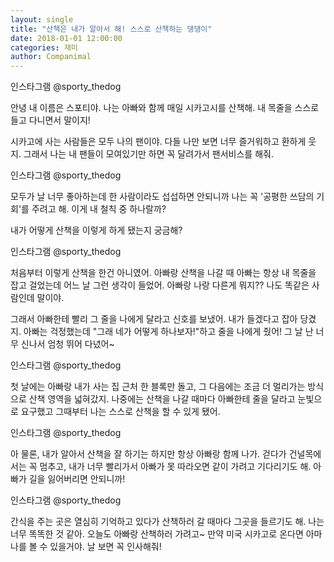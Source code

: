 ```yaml
---
layout: single
title: "산책은 내가 알아서 해! 스스로 산책하는 댕댕이"
date: 2018-01-01 12:00:00
categories: 재미
author: Companimal
---
```


인스타그램 @sporty_thedog

안녕 내 이름은 스포티야. 나는 아빠와 함께 매일 시카고시를 산책해. 내 목줄을 스스로 들고 다니면서 말이지!

시카고에 사는 사람들은 모두 나의 팬이야. 다들 나만 보면 너무 즐거워하고 환하게 웃지. 그래서 나는 내 팬들이 모여있기만 하면 꼭 달려가서 팬서비스를 해줘.

인스타그램 @sporty_thedog

모두가 날 너무 좋아하는데 한 사람이라도 섭섭하면 안되니까 나는 꼭 '공평한 쓰담의 기회'를 주려고 해. 이게 내 철칙 중 하나랄까?

내가 어떻게 산책을 이렇게 하게 됐는지 궁금해?

인스타그램 @sporty_thedog

처음부터 이렇게 산책을 한건 아니였어. 아빠랑 산책을 나갈 때 아빠는 항상 내 목줄을 잡고 걸었는데 어느 날 그런 생각이 들었어. 아빠랑 나랑 다른게 뭐지?? 나도 똑같은 사람인데 말이야.

그래서 아빠한테 빨리 그 줄을 나에게 달라고 신호를 보냈어. 내가 들겠다고 잡아 당겼지. 아빠는 걱정했는데 "그래 네가 어떻게 하나보자!"하고 줄을 나에게 줬어! 그 날 난 너무 신나서 엄청 뛰어 다녔어~

인스타그램 @sporty_thedog

첫 날에는 아빠랑 내가 사는 집 근처 한 블록만 돌고, 그 다음에는 조금 더 멀리가는 방식으로 산책 영역을 넓혀갔지. 나중에는 산책을 나갈 때마다 아빠한테 줄을 달라고 눈빛으로 요구했고 그때부터 나는 스스로 산책을 할 수 있게 됐어.

인스타그램 @sporty_thedog

아 물론, 내가 알아서 산책을 잘 하기는 하지만 항상 아빠랑 함께 나가. 걷다가 건널목에서는 꼭 멈추고, 내가 너무 빨리가서 아빠가 못 따라오면 같이 가려고 기다리기도 해. 아빠가 길을 잃어버리면 안되니까!

인스타그램 @sporty_thedog

간식을 주는 곳은 열심히 기억하고 있다가 산책하러 갈 때마다 그곳을 들르기도 해. 나는 너무 똑똑한 것 같아. 오늘도 아빠랑 산책하러 가려고~ 만약 미국 시카고로 온다면 아마 나를 볼 수 있을거야. 날 보면 꼭 인사해줘!
